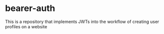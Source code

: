 # bearer-auth
This is a repository that implements JWTs into the workflow of creating user profiles on a website
